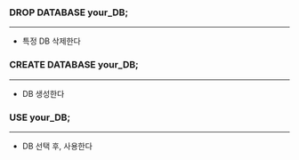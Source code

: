 ### DROP DATABASE your_DB;

---

- 특정 DB 삭제한다

### CREATE DATABASE your_DB;

---

- DB 생성한다

### USE your_DB;

---

- DB 선택 후, 사용한다